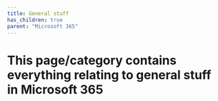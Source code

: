 ```yaml
---
title: General stuff
has_children: true
parent: "Microsoft 365"
---
```


# This page/category contains everything relating to general stuff in Microsoft 365
 

